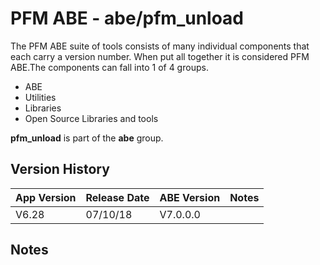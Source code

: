 # PFM ABE - abe/pfm_unload

The PFM ABE suite of tools consists of many individual components that each carry a version number.  When put all together it is considered PFM ABE.The components can fall into 1 of 4 groups.
- ABE
- Utilities
- Libraries
- Open Source Libraries and tools

**pfm_unload** is part of the **abe** group.

## Version History

|App Version|Release Date|ABE Version|Notes|
|-------|------------|-----|---|
|V6.28|07/10/18|V7.0.0.0|  |

## Notes

